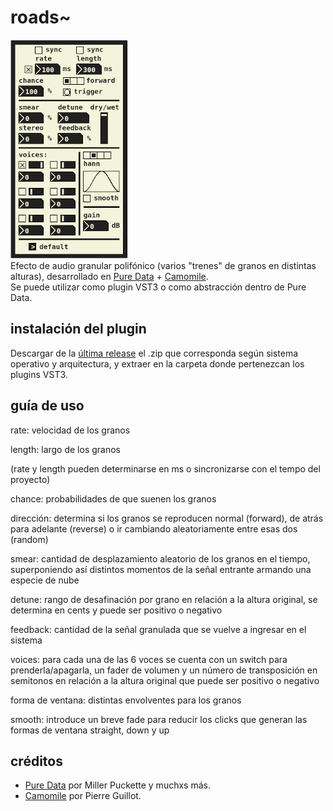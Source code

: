 # roads~
![img](https://raw.githubusercontent.com/martindylan/martindylan.github.io/master/static/media/roads.2fd9a094e152cde14122.png)  
Efecto de audio granular polifónico (varios "trenes" de granos en distintas alturas), desarrollado en [Pure Data](https://github.com/pure-data/pure-data) + [Camomile](https://github.com/pierreguillot/Camomile).  
Se puede utilizar como plugin VST3 o como abstracción dentro de Pure Data.

## instalación del plugin
Descargar de la [última release](https://github.com/martindylan/roads/releases/latest) el .zip que corresponda según sistema operativo y arquitectura, y extraer en la carpeta donde pertenezcan los plugins VST3.

## guía de uso
rate: velocidad de los granos

length: largo de los granos

(rate y length pueden determinarse en ms o sincronizarse con el tempo del proyecto)

chance: probabilidades de que suenen los granos

dirección: determina si los granos se reproducen normal (forward), de atrás para adelante (reverse) o ir cambiando aleatoriamente entre esas dos (random)

smear: cantidad de desplazamiento aleatorio de los granos en el tiempo, superponiendo así distintos momentos de la señal entrante armando una especie de nube

detune: rango de desafinación por grano en relación a la altura original, se determina en cents y puede ser positivo o negativo

feedback: cantidad de la señal granulada que se vuelve a ingresar en el sistema

voices: para cada una de las 6 voces se cuenta con un switch para prenderla/apagarla, un fader de volumen y un número de transposición en semitonos en relación a la altura original que puede ser positivo o negativo

forma de ventana: distintas envolventes para los granos

smooth: introduce un breve fade para reducir los clicks que generan las formas de ventana straight, down y up

## créditos
- [Pure Data](https://github.com/pure-data/pure-data) por Miller Puckette y muchxs más.
- [Camomile](https://github.com/pierreguillot/Camomile) por Pierre Guillot.
